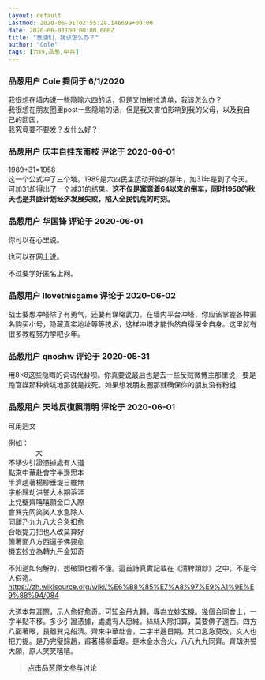 ```yaml
---
layout: default
Lastmod: 2020-06-01T02:55:28.146699+00:00
date: 2020-06-01T00:00:00.000Z
title: "葱油们，我该怎么办？"
author: "Cole"
tags: [六四,品葱,中共]
---
```



### 品葱用户 **Cole** 提问于 6/1/2020
    
我很想在墙内说一些隐喻六四的话，但是又怕被拉清单，我该怎么办？  
我很想在朋友圈里post一些隐喻的话，但是我又害怕影响到我的父母，以及我自己的回国，  
我究竟要不要发？发什么好？
    
                

### 品葱用户 **庆丰自挂东南枝** 评论于 2020-06-01
        
1989+31=1958  
这一个公式冲了三个塔。1989是六四民主运动开始的那年，加31年是到了今天。可加31却得出了一个减31的结果。**这不仅是寓意着64以来的倒车，同时1958的秋天也是共匪计划经济发展失败，陷入全民饥荒的时刻。**
        
                

### 品葱用户 **华国锋** 评论于 2020-06-01
        
你可以在心里说。  
  
也可以在网上说。  
  
不过要学好匿名上网。
        
                

### 品葱用户 **Ilovethisgame** 评论于 2020-06-02
        
战士要想冲塔除了有勇气，还要有谋略武力。在墙内平台冲塔，你应该掌握各种匿名购买小号，隐藏真实地址等等技术，这样冲塔才能怡然自得保全自身。这里就有很多教程努力学吧少年。
        
                

### 品葱用户 **qnoshw** 评论于 2020-05-31
        
用8×8这些隐晦的词语代替呗。你真要说最后也是去一些反贼微博主那里说，要是跑官媒那种粪坑地那就是找死。如果想发朋友圈那就确保你的朋友没有粉蛆
        
                

### 品葱用户 **天地反復照清明** 评论于 2020-06-01
        
可用迴文  
  
例如：  
              大  
不移少引證憑據處有人道  
點來中華赴會字半邊思本  
半濟趙著楊柳垂堤日維無  
字船歸劫洪誓大木期系涯  
上兌壁齊嘻嘻願金口入際  
會巽完同笑笑人水急除人  
同離乃九九八大合急扣愈  
合眼提刀把也人改莫算好  
箇著面八方西還子佛要愈  
機玄妙立為轉九丹金知奇  
  
  
不知道如何解的，想破頭也看不懂。這首詩真實記載在《清稗類鈔》之中，不是今人假造。  
https://zh.wikisource.org/wiki/%E6%B8%85%E7%A8%97%E9%A1%9E%E9%88%94/084  
  
大道本無涯際，示人愈好愈奇。可知金丹九轉，專為立妙玄機。幾個合同會上，一字半點不移。多少引證憑據，處處有人思維。絲絲入除扣算，莫要佛子還西。四方八面著眼，艮離巽兌船濟。齊來中華赴會，二字半邊日期。其口急急莫改，文人也把刀提。是乃完璧歸趙，甫著楊柳垂堤。是木金水合火，八八九九同齊。齊刼洪誓大願，原人笑笑嘻嘻。
        
                





> [点击品葱原文参与讨论](https://pincong.rocks/question/26511)

